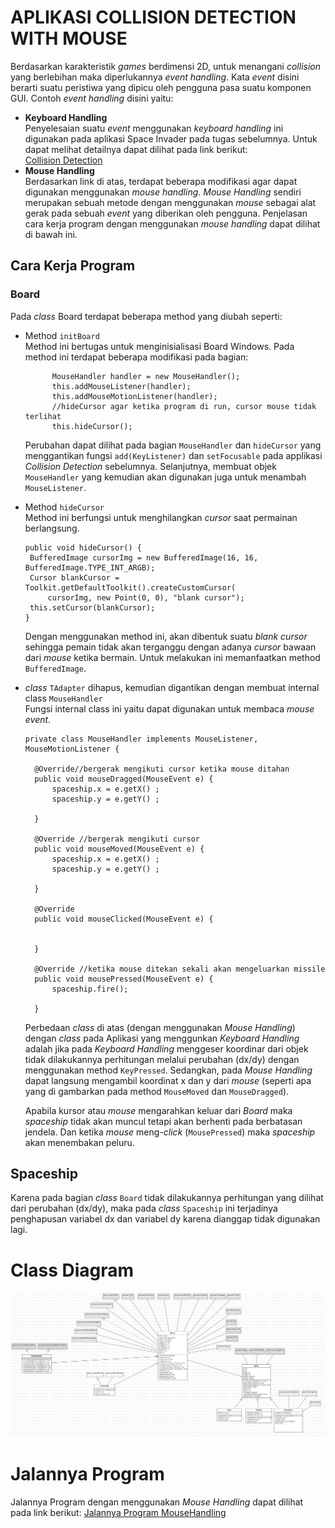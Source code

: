 # APLIKASI COLLISION DETECTION WITH MOUSE
Berdasarkan karakteristik *games* berdimensi 2D, untuk menangani *collision* yang berlebihan maka 
diperlukannya *event handling*. Kata *event* disini berarti suatu peristiwa yang 
dipicu oleh pengguna pasa suatu komponen GUI. Contoh *event handling* disini yaitu: 
- **Keyboard Handling**<br>
   Penyelesaian suatu *event* menggunakan *keyboard handling* ini digunakan pada aplikasi Space 
   Invader pada tugas sebelumnya. Untuk dapat melihat detailnya dapat dilihat pada link berikut: <br> 
   [Collision Detection](https://github.com/erzajanitra/CollisionDetection)
- **Mouse Handling**<br> 
   Berdasarkan link di atas, terdapat beberapa modifikasi agar dapat digunakan menggunakan *mouse handling*. 
   *Mouse Handling* sendiri merupakan sebuah metode dengan menggunakan *mouse* sebagai alat gerak pada 
   sebuah *event* yang diberikan oleh pengguna. Penjelasan cara kerja program dengan menggunakan *mouse
   handling* dapat dilihat di bawah ini. 

## Cara Kerja Program
### Board 
Pada *class* Board terdapat beberapa method yang diubah seperti: <br>
* Method ``initBoard``<br>
  Method ini bertugas untuk menginisialisasi Board Windows. Pada method ini terdapat beberapa modifikasi pada bagian: 
  ```mouse handler
        MouseHandler handler = new MouseHandler();
		this.addMouseListener(handler);
		this.addMouseMotionListener(handler);
		//hideCursor agar ketika program di run, cursor mouse tidak terlihat
		this.hideCursor();
  ```
  Perubahan dapat dilihat pada bagian `MouseHandler` dan `hideCursor` yang menggantikan fungsi    `add(KeyListener)` dan `setFocusable` pada applikasi *Collision Detection* sebelumnya. Selanjutnya, membuat objek `MouseHandler` yang kemudian akan digunakan juga untuk menambah `MouseListener`.

* Method ``hideCursor``<br> 
  Method ini berfungsi untuk menghilangkan *cursor* saat permainan berlangsung. <br> 
   ```hide
  public void hideCursor() {
	BufferedImage cursorImg = new BufferedImage(16, 16, BufferedImage.TYPE_INT_ARGB);
	Cursor blankCursor = Toolkit.getDefaultToolkit().createCustomCursor(
		cursorImg, new Point(0, 0), "blank cursor");
	this.setCursor(blankCursor);
  }
  ```
  Dengan menggunakan method ini, akan dibentuk suatu *blank cursor* sehingga pemain tidak akan terganggu dengan adanya *cursor* bawaan dari *mouse* ketika bermain. Untuk melakukan ini memanfaatkan method ``BufferedImage``. 
  
* *class* ``TAdapter`` dihapus, kemudian digantikan dengan membuat internal class ``MouseHandler``<br>
  Fungsi internal class ini yaitu dapat digunakan untuk membaca *mouse event*.
  ```internal class MouseHandler
  private class MouseHandler implements MouseListener, MouseMotionListener {

	@Override//bergerak mengikuti cursor ketika mouse ditahan
	public void mouseDragged(MouseEvent e) {
		spaceship.x = e.getX() ;
		spaceship.y = e.getY() ;
		
	}

	@Override //bergerak mengikuti cursor
	public void mouseMoved(MouseEvent e) {
		spaceship.x = e.getX() ;
		spaceship.y = e.getY() ;
		
	}

	@Override
	public void mouseClicked(MouseEvent e) {
		
		
	}
	
	@Override //ketika mouse ditekan sekali akan mengeluarkan missile
	public void mousePressed(MouseEvent e) {
		spaceship.fire();
		
	}
  ```
  Perbedaan *class* di atas (dengan menggunakan *Mouse Handling*) dengan *class* pada Aplikasi yang menggunkan *Keyboard Handling* adalah jika pada *Keyboard Handling* menggeser koordinar dari objek tidak dilakukannya perhitungan melalui perubahan (dx/dy) dengan menggunakan method ``KeyPressed``. Sedangkan, pada *Mouse Handling* dapat langsung mengambil koordinat x dan y dari *mouse* (seperti apa yang di gambarkan pada method ``MouseMoved`` dan ``MouseDragged``).<br>
  
  Apabila kursor atau *mouse* mengarahkan keluar dari *Board* maka *spaceship* tidak akan muncul tetapi akan berhenti pada berbatasan jendela. Dan ketika *mouse* meng-*click* (``MousePressed``) maka *spaceship* akan menembakan peluru. <br>

## Spaceship
Karena pada bagian *class* `Board` tidak dilakukannya perhitungan yang dilihat dari perubahan (dx/dy), maka pada *class* `Spaceship` ini terjadinya penghapusan variabel dx dan variabel dy karena dianggap tidak digunakan lagi. <br> 

# Class Diagram 
![classdiagram](https://github.com/erzajanitra/Collision-Detection-with-Mouse/blob/master/gambar/collision%20detection%20mouse.jpg)

# Jalannya Program 
Jalannya Program dengan menggunakan *Mouse Handling* dapat dilihat pada link berikut: 
[Jalannya Program MouseHandling](https://youtu.be/z2Ek4W9zPAU)
  
  

  
		
  	 
    

  
  

